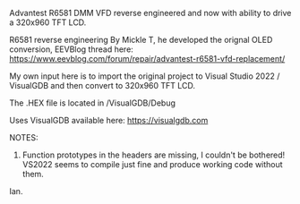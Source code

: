 Advantest R6581 DMM VFD reverse engineered and now with ability to drive a 320x960 TFT LCD.

R6581 reverse engineering By Mickle T, he developed the orignal OLED conversion, EEVBlog thread here:
https://www.eevblog.com/forum/repair/advantest-r6581-vfd-replacement/

My own input here is to import the original project to Visual Studio 2022 / VisualGDB and then convert
to 320x960 TFT LCD.

The .HEX file is located in /VisualGDB/Debug

Uses VisualGDB available here:
https://visualgdb.com

NOTES:
1. Function prototypes in the headers are missing, I couldn't be bothered! VS2022 seems to compile just fine and produce working code without them.

Ian.
